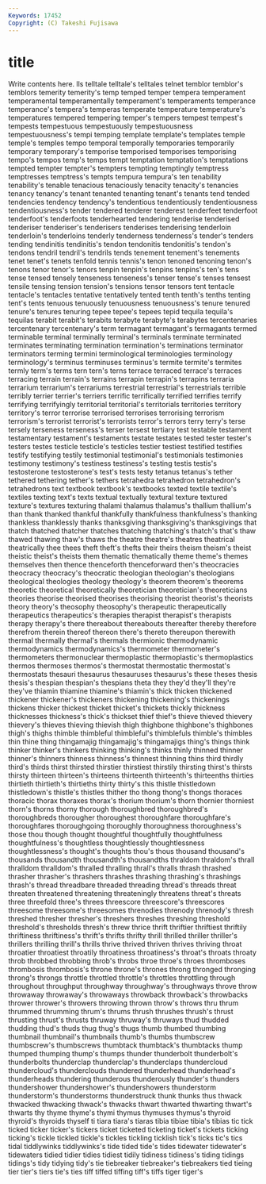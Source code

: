 ```yaml
---
Keywords: 17452 
Copyright: (C) Takeshi Fujisawa
---
```


# title

Write contents here.
lls telltale telltale's
telltales telnet temblor temblor's temblors temerity temerity's temp temped temper
tempera temperament temperamental temperamentally temperament's temperaments temperance temperance's tempera's temperas
temperate temperature temperature's temperatures tempered tempering temper's tempers tempest tempest's
tempests tempestuous tempestuously tempestuousness tempestuousness's tempi temping template template's templates
temple temple's temples tempo temporal temporally temporaries temporarily temporary temporary's
temporise temporised temporises temporising tempo's tempos temp's temps tempt temptation
temptation's temptations tempted tempter tempter's tempters tempting temptingly temptress temptresses
temptress's tempts tempura tempura's ten tenability tenability's tenable tenacious tenaciously
tenacity tenacity's tenancies tenancy tenancy's tenant tenanted tenanting tenant's tenants
tend tended tendencies tendency tendency's tendentious tendentiously tendentiousness tendentiousness's tender
tendered tenderer tenderest tenderfeet tenderfoot tenderfoot's tenderfoots tenderhearted tendering tenderise
tenderised tenderiser tenderiser's tenderisers tenderises tenderising tenderloin tenderloin's tenderloins tenderly
tenderness tenderness's tender's tenders tending tendinitis tendinitis's tendon tendonitis tendonitis's
tendon's tendons tendril tendril's tendrils tends tenement tenement's tenements tenet
tenet's tenets tenfold tennis tennis's tenon tenoned tenoning tenon's tenons
tenor tenor's tenors tenpin tenpin's tenpins tenpins's ten's tens tense
tensed tensely tenseness tenseness's tenser tense's tenses tensest tensile tensing
tension tension's tensions tensor tensors tent tentacle tentacle's tentacles tentative
tentatively tented tenth tenth's tenths tenting tent's tents tenuous tenuously
tenuousness tenuousness's tenure tenured tenure's tenures tenuring tepee tepee's tepees
tepid tequila tequila's tequilas terabit terabit's terabits terabyte terabyte's terabytes
tercentenaries tercentenary tercentenary's term termagant termagant's termagants termed terminable terminal
terminally terminal's terminals terminate terminated terminates terminating termination termination's terminations
terminator terminators terming termini terminological terminologies terminology terminology's terminus terminuses
terminus's termite termite's termites termly term's terms tern tern's terns
terrace terraced terrace's terraces terracing terrain terrain's terrains terrapin terrapin's
terrapins terraria terrarium terrarium's terrariums terrestrial terrestrial's terrestrials terrible terribly
terrier terrier's terriers terrific terrifically terrified terrifies terrify terrifying terrifyingly
territorial territorial's territorials territories territory territory's terror terrorise terrorised terrorises
terrorising terrorism terrorism's terrorist terrorist's terrorists terror's terrors terry terry's
terse tersely terseness terseness's terser tersest tertiary test testable testament
testamentary testament's testaments testate testates tested tester tester's testers testes
testicle testicle's testicles testier testiest testified testifies testify testifying testily
testimonial testimonial's testimonials testimonies testimony testimony's testiness testiness's testing testis
testis's testosterone testosterone's test's tests testy tetanus tetanus's tether tethered
tethering tether's tethers tetrahedra tetrahedron tetrahedron's tetrahedrons text textbook textbook's
textbooks texted textile textile's textiles texting text's texts textual textually
textural texture textured texture's textures texturing thalami thalamus thalamus's thallium
thallium's than thank thanked thankful thankfully thankfulness thankfulness's thanking thankless
thanklessly thanks thanksgiving thanksgiving's thanksgivings that thatch thatched thatcher thatches
thatching thatching's thatch's that's thaw thawed thawing thaw's thaws the
theatre theatre's theatres theatrical theatrically thee thees theft theft's thefts
their theirs theism theism's theist theistic theist's theists them thematic
thematically theme theme's themes themselves then thence thenceforth thenceforward then's
theocracies theocracy theocracy's theocratic theologian theologian's theologians theological theologies theology
theology's theorem theorem's theorems theoretic theoretical theoretically theoretician theoretician's theoreticians
theories theorise theorised theorises theorising theorist theorist's theorists theory theory's
theosophy theosophy's therapeutic therapeutically therapeutics therapeutics's therapies therapist therapist's therapists
therapy therapy's there thereabout thereabouts thereafter thereby therefore therefrom therein
thereof thereon there's thereto thereupon therewith thermal thermally thermal's thermals
thermionic thermodynamic thermodynamics thermodynamics's thermometer thermometer's thermometers thermonuclear thermoplastic thermoplastic's
thermoplastics thermos thermoses thermos's thermostat thermostatic thermostat's thermostats thesauri thesaurus
thesauruses thesaurus's these theses thesis thesis's thespian thespian's thespians theta
they they'd they'll they're they've thiamin thiamine thiamine's thiamin's thick
thicken thickened thickener thickener's thickeners thickening thickening's thickenings thickens thicker
thickest thicket thicket's thickets thickly thickness thicknesses thickness's thick's thickset
thief thief's thieve thieved thievery thievery's thieves thieving thievish thigh
thighbone thighbone's thighbones thigh's thighs thimble thimbleful thimbleful's thimblefuls thimble's
thimbles thin thine thing thingamajig thingamajig's thingamajigs thing's things think
thinker thinker's thinkers thinking thinking's thinks thinly thinned thinner thinner's
thinners thinness thinness's thinnest thinning thins third thirdly third's thirds
thirst thirsted thirstier thirstiest thirstily thirsting thirst's thirsts thirsty thirteen
thirteen's thirteens thirteenth thirteenth's thirteenths thirties thirtieth thirtieth's thirtieths thirty
thirty's this thistle thistledown thistledown's thistle's thistles thither tho thong
thong's thongs thoraces thoracic thorax thoraxes thorax's thorium thorium's thorn
thornier thorniest thorn's thorns thorny thorough thoroughbred thoroughbred's thoroughbreds thorougher
thoroughest thoroughfare thoroughfare's thoroughfares thoroughgoing thoroughly thoroughness thoroughness's those thou
though thought thoughtful thoughtfully thoughtfulness thoughtfulness's thoughtless thoughtlessly thoughtlessness thoughtlessness's
thought's thoughts thou's thous thousand thousand's thousands thousandth thousandth's thousandths
thraldom thraldom's thrall thralldom thralldom's thralled thralling thrall's thralls thrash
thrashed thrasher thrasher's thrashers thrashes thrashing thrashing's thrashings thrash's thread
threadbare threaded threading thread's threads threat threaten threatened threatening threateningly
threatens threat's threats three threefold three's threes threescore threescore's threescores
threesome threesome's threesomes threnodies threnody threnody's thresh threshed thresher thresher's
threshers threshes threshing threshold threshold's thresholds thresh's threw thrice thrift
thriftier thriftiest thriftily thriftiness thriftiness's thrift's thrifts thrifty thrill thrilled
thriller thriller's thrillers thrilling thrill's thrills thrive thrived thriven thrives
thriving throat throatier throatiest throatily throatiness throatiness's throat's throats throaty
throb throbbed throbbing throb's throbs throe throe's throes thromboses thrombosis
thrombosis's throne throne's thrones throng thronged thronging throng's throngs throttle
throttled throttle's throttles throttling through throughout throughput throughway throughway's throughways
throve throw throwaway throwaway's throwaways throwback throwback's throwbacks thrower thrower's
throwers throwing thrown throw's throws thru thrum thrummed thrumming thrum's
thrums thrush thrushes thrush's thrust thrusting thrust's thrusts thruway thruway's
thruways thud thudded thudding thud's thuds thug thug's thugs thumb
thumbed thumbing thumbnail thumbnail's thumbnails thumb's thumbs thumbscrew thumbscrew's thumbscrews
thumbtack thumbtack's thumbtacks thump thumped thumping thump's thumps thunder thunderbolt
thunderbolt's thunderbolts thunderclap thunderclap's thunderclaps thundercloud thundercloud's thunderclouds thundered thunderhead
thunderhead's thunderheads thundering thunderous thunderously thunder's thunders thundershower thundershower's thundershowers
thunderstorm thunderstorm's thunderstorms thunderstruck thunk thunks thus thwack thwacked thwacking
thwack's thwacks thwart thwarted thwarting thwart's thwarts thy thyme thyme's
thymi thymus thymuses thymus's thyroid thyroid's thyroids thyself ti tiara
tiara's tiaras tibia tibiae tibia's tibias tic tick ticked ticker
ticker's tickers ticket ticketed ticketing ticket's tickets ticking ticking's tickle
tickled tickle's tickles tickling ticklish tick's ticks tic's tics tidal
tiddlywinks tiddlywinks's tide tided tide's tides tidewater tidewater's tidewaters tidied
tidier tidies tidiest tidily tidiness tidiness's tiding tidings tidings's tidy
tidying tidy's tie tiebreaker tiebreaker's tiebreakers tied tieing tier tier's
tiers tie's ties tiff tiffed tiffing tiff's tiffs tiger tiger's

